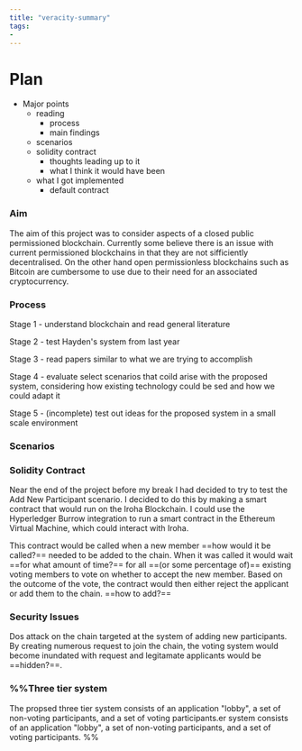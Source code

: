 ```yaml
---
title: "veracity-summary"
tags: 
- 
---
```


# Plan

- Major points
	- reading
		- process
		- main findings
	- scenarios
	- solidity contract
		- thoughts leading up to it
		- what I think it would have been
	- what I got implemented
		- default contract


### Aim
The aim of this project was to consider aspects of a closed public permissioned blockchain. Currently some believe there is an issue with current permissioned blockchains in that they are not sifficiently decentralised. On the other hand open permissionless blockchains such as Bitcoin are cumbersome to use due to their need for an associated cryptocurrency.

### Process
Stage 1 - understand blockchain and read general literature

Stage 2 - test Hayden's system from last year

Stage 3 - read papers similar to what we are trying to accomplish

Stage 4 - evaluate select scenarios that coild arise with the proposed system, considering how existing technology could be sed and how we could adapt it

Stage 5 - (incomplete) test out ideas for the proposed system in a small scale environment

### Scenarios


### Solidity Contract
Near the end of the project before my break I had decided to try to test the Add New Participant scenario. I decided to do this by making a smart contract that would run on the Iroha Blockchain. I could use the Hyperledger Burrow integration to run a smart contract in the Ethereum Virtual Machine, which could interact with Iroha. 

This contract would be called when a new member ==how would it be called?== needed to be added to the chain. When it was called it would wait ==for what amount of time?== for all ==(or some percentage of)== existing voting members to vote on whether to accept the new member. Based on the outcome of the vote, the contract would then either reject the applicant or add them to the chain. ==how to add?==

### Security Issues
Dos attack on the chain targeted at the system of adding new participants. By creating numerous request to join the chain, the voting system would become inundated with request and legitamate applicants would be ==hidden?==. 

### %%Three tier system

The propsed three tier system consists of an application "lobby", a set of non-voting participants, and a set of voting participants.er system consists of an application "lobby", a set of non-voting participants, and a set of voting participants. %%
